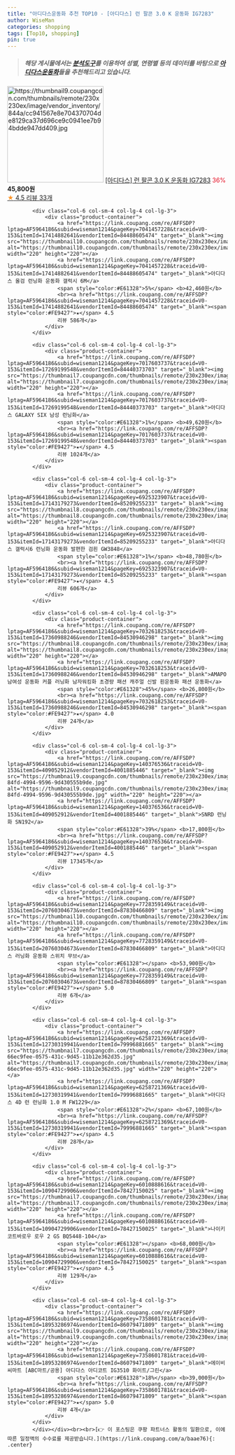 ```yaml
---
title: "아디다스운동화 추천 TOP10 - [아디다스] 런 팔콘 3.0 K 운동화 IG7283"
author: WiseMan
categories: shopping
tags: [Top10, shopping]
pin: true
---
```


> ##### 해당 게시물에서는 [**분석도구**](https://itemscout.io/)를 이용하여 **성별**, **연령별** 등의 데이터를 바탕으로 [**아디다스운동화**](https://link.coupang.com/a/baae76)들을 추천해드리고 있습니다.
<div class="container"><div class="row">
            <div class="col-6 col-sm-4 col-lg-4 col-lg-3">
                <div class="product-container">
                    <a href="https://link.coupang.com/re/AFFSDP?lptag=AF5964186&subid=wiseman1214&pageKey=7372647541&traceid=V0-153&itemId=19022076355&vendorItemId=86604925844" target="_blank"><img src="https://thumbnail9.coupangcdn.com/thumbnails/remote/230x230ex/image/vendor_inventory/844a/cc941567e8e704370704de8129ca37d696ce9c0941ee7b94bdde947dd409.jpg" alt="https://thumbnail9.coupangcdn.com/thumbnails/remote/230x230ex/image/vendor_inventory/844a/cc941567e8e704370704de8129ca37d696ce9c0941ee7b94bdde947dd409.jpg" width="220" height="220"></a>
                    <a href="https://link.coupang.com/re/AFFSDP?lptag=AF5964186&subid=wiseman1214&pageKey=7372647541&traceid=V0-153&itemId=19022076355&vendorItemId=86604925844" target="_blank">[아디다스] 런 팔콘 3.0 K 운동화 IG7283</a>
                    <span style="color:#E61328">36%</span> <b>45,800원</b>
                    <br><a href="https://link.coupang.com/re/AFFSDP?lptag=AF5964186&subid=wiseman1214&pageKey=7372647541&traceid=V0-153&itemId=19022076355&vendorItemId=86604925844" target="_blank"><span style="color:#FE9427">★</span> 4.5
                    리뷰 33개</a>
                </div>
            </div>
            
            <div class="col-6 col-sm-4 col-lg-4 col-lg-3">
                <div class="product-container">
                    <a href="https://link.coupang.com/re/AFFSDP?lptag=AF5964186&subid=wiseman1214&pageKey=7041457228&traceid=V0-153&itemId=17414882641&vendorItemId=84488605474" target="_blank"><img src="https://thumbnail10.coupangcdn.com/thumbnails/remote/230x230ex/image/vendor_inventory/e08b/f1141a8c32c78ce3de499b8614b48f345483ff309c9ab7d5c586681b88df.jpg" alt="https://thumbnail10.coupangcdn.com/thumbnails/remote/230x230ex/image/vendor_inventory/e08b/f1141a8c32c78ce3de499b8614b48f345483ff309c9ab7d5c586681b88df.jpg" width="220" height="220"></a>
                    <a href="https://link.coupang.com/re/AFFSDP?lptag=AF5964186&subid=wiseman1214&pageKey=7041457228&traceid=V0-153&itemId=17414882641&vendorItemId=84488605474" target="_blank">아디다스 올검 런닝화 운동화 갤럭시 6M</a>
                    <span style="color:#E61328">5%</span> <b>42,460원</b>
                    <br><a href="https://link.coupang.com/re/AFFSDP?lptag=AF5964186&subid=wiseman1214&pageKey=7041457228&traceid=V0-153&itemId=17414882641&vendorItemId=84488605474" target="_blank"><span style="color:#FE9427">★</span> 4.5
                    리뷰 586개</a>
                </div>
            </div>
            
            <div class="col-6 col-sm-4 col-lg-4 col-lg-3">
                <div class="product-container">
                    <a href="https://link.coupang.com/re/AFFSDP?lptag=AF5964186&subid=wiseman1214&pageKey=7017603737&traceid=V0-153&itemId=17269199548&vendorItemId=84440373703" target="_blank"><img src="https://thumbnail7.coupangcdn.com/thumbnails/remote/230x230ex/image/vendor_inventory/d13a/aea721fd0eba434b78f93b4617e1d21a27a20b5209554c4dc6c81b487fcd.jpg" alt="https://thumbnail7.coupangcdn.com/thumbnails/remote/230x230ex/image/vendor_inventory/d13a/aea721fd0eba434b78f93b4617e1d21a27a20b5209554c4dc6c81b487fcd.jpg" width="220" height="220"></a>
                    <a href="https://link.coupang.com/re/AFFSDP?lptag=AF5964186&subid=wiseman1214&pageKey=7017603737&traceid=V0-153&itemId=17269199548&vendorItemId=84440373703" target="_blank">아디다스 GALAXY SIX 남성 런닝화</a>
                    <span style="color:#E61328">1%</span> <b>49,620원</b>
                    <br><a href="https://link.coupang.com/re/AFFSDP?lptag=AF5964186&subid=wiseman1214&pageKey=7017603737&traceid=V0-153&itemId=17269199548&vendorItemId=84440373703" target="_blank"><span style="color:#FE9427">★</span> 4.5
                    리뷰 1024개</a>
                </div>
            </div>
            
            <div class="col-6 col-sm-4 col-lg-4 col-lg-3">
                <div class="product-container">
                    <a href="https://link.coupang.com/re/AFFSDP?lptag=AF5964186&subid=wiseman1214&pageKey=6925323907&traceid=V0-153&itemId=17143179273&vendorItemId=85209255233" target="_blank"><img src="https://thumbnail8.coupangcdn.com/thumbnails/remote/230x230ex/image/vendor_inventory/6e71/7211344bd87051d161264c9877c4c4956bdfdf96b1cd13ddce32cb307477.png" alt="https://thumbnail8.coupangcdn.com/thumbnails/remote/230x230ex/image/vendor_inventory/6e71/7211344bd87051d161264c9877c4c4956bdfdf96b1cd13ddce32cb307477.png" width="220" height="220"></a>
                    <a href="https://link.coupang.com/re/AFFSDP?lptag=AF5964186&subid=wiseman1214&pageKey=6925323907&traceid=V0-153&itemId=17143179273&vendorItemId=85209255233" target="_blank">아디다스 갤럭시6 런닝화 운동화 발편한 검흰 GW3848</a>
                    <span style="color:#E61328">1%</span> <b>48,780원</b>
                    <br><a href="https://link.coupang.com/re/AFFSDP?lptag=AF5964186&subid=wiseman1214&pageKey=6925323907&traceid=V0-153&itemId=17143179273&vendorItemId=85209255233" target="_blank"><span style="color:#FE9427">★</span> 4.5
                    리뷰 606개</a>
                </div>
            </div>
            
            <div class="col-6 col-sm-4 col-lg-4 col-lg-3">
                <div class="product-container">
                    <a href="https://link.coupang.com/re/AFFSDP?lptag=AF5964186&subid=wiseman1214&pageKey=7032618253&traceid=V0-153&itemId=17360988246&vendorItemId=84530946298" target="_blank"><img src="https://thumbnail8.coupangcdn.com/thumbnails/remote/230x230ex/image/vendor_inventory/9cb1/54b6d21d7730e3bbba1bbacbb3344a05dfd3c3fb4684c2e6ec855e4721d5.jpg" alt="https://thumbnail8.coupangcdn.com/thumbnails/remote/230x230ex/image/vendor_inventory/9cb1/54b6d21d7730e3bbba1bbacbb3344a05dfd3c3fb4684c2e6ec855e4721d5.jpg" width="220" height="220"></a>
                    <a href="https://link.coupang.com/re/AFFSDP?lptag=AF5964186&subid=wiseman1214&pageKey=7032618253&traceid=V0-153&itemId=17360988246&vendorItemId=84530946298" target="_blank">AMAPO남여성 운동화 커플 러닝화 남자워킹화 초경량 패션 캐주얼 신발 흰운동화 패션 운동화</a>
                    <span style="color:#E61328">45%</span> <b>26,800원</b>
                    <br><a href="https://link.coupang.com/re/AFFSDP?lptag=AF5964186&subid=wiseman1214&pageKey=7032618253&traceid=V0-153&itemId=17360988246&vendorItemId=84530946298" target="_blank"><span style="color:#FE9427">★</span> 4.0
                    리뷰 24개</a>
                </div>
            </div>
            
            <div class="col-6 col-sm-4 col-lg-4 col-lg-3">
                <div class="product-container">
                    <a href="https://link.coupang.com/re/AFFSDP?lptag=AF5964186&subid=wiseman1214&pageKey=140376536&traceid=V0-153&itemId=409052912&vendorItemId=4001885446" target="_blank"><img src="https://thumbnail9.coupangcdn.com/thumbnails/remote/230x230ex/image/retail/images/2018/09/27/17/8/40daef83-84fd-4994-9596-9d430555b9de.jpg" alt="https://thumbnail9.coupangcdn.com/thumbnails/remote/230x230ex/image/retail/images/2018/09/27/17/8/40daef83-84fd-4994-9596-9d430555b9de.jpg" width="220" height="220"></a>
                    <a href="https://link.coupang.com/re/AFFSDP?lptag=AF5964186&subid=wiseman1214&pageKey=140376536&traceid=V0-153&itemId=409052912&vendorItemId=4001885446" target="_blank">SNRD 런닝화 SN192</a>
                    <span style="color:#E61328">39%</span> <b>17,800원</b>
                    <br><a href="https://link.coupang.com/re/AFFSDP?lptag=AF5964186&subid=wiseman1214&pageKey=140376536&traceid=V0-153&itemId=409052912&vendorItemId=4001885446" target="_blank"><span style="color:#FE9427">★</span> 4.5
                    리뷰 17345개</a>
                </div>
            </div>
            
            <div class="col-6 col-sm-4 col-lg-4 col-lg-3">
                <div class="product-container">
                    <a href="https://link.coupang.com/re/AFFSDP?lptag=AF5964186&subid=wiseman1214&pageKey=7728359149&traceid=V0-153&itemId=20760304673&vendorItemId=87830466809" target="_blank"><img src="https://thumbnail10.coupangcdn.com/thumbnails/remote/230x230ex/image/vendor_inventory/c0e5/5582f6d5df363e3f4d02e72a9b1ca6a980582b737bec0b2752caef10401d.jpg" alt="https://thumbnail10.coupangcdn.com/thumbnails/remote/230x230ex/image/vendor_inventory/c0e5/5582f6d5df363e3f4d02e72a9b1ca6a980582b737bec0b2752caef10401d.jpg" width="220" height="220"></a>
                    <a href="https://link.coupang.com/re/AFFSDP?lptag=AF5964186&subid=wiseman1214&pageKey=7728359149&traceid=V0-153&itemId=20760304673&vendorItemId=87830466809" target="_blank">아디다스 러닝화 운동화 스위치 무브</a>
                    <span style="color:#E61328"></span> <b>53,900원</b>
                    <br><a href="https://link.coupang.com/re/AFFSDP?lptag=AF5964186&subid=wiseman1214&pageKey=7728359149&traceid=V0-153&itemId=20760304673&vendorItemId=87830466809" target="_blank"><span style="color:#FE9427">★</span> 5.0
                    리뷰 6개</a>
                </div>
            </div>
            
            <div class="col-6 col-sm-4 col-lg-4 col-lg-3">
                <div class="product-container">
                    <a href="https://link.coupang.com/re/AFFSDP?lptag=AF5964186&subid=wiseman1214&pageKey=6258721369&traceid=V0-153&itemId=12730319941&vendorItemId=79996881665" target="_blank"><img src="https://thumbnail7.coupangcdn.com/thumbnails/remote/230x230ex/image/retail/images/728871358072995-66ec9fee-0575-431c-9d45-11b12e362d35.jpg" alt="https://thumbnail7.coupangcdn.com/thumbnails/remote/230x230ex/image/retail/images/728871358072995-66ec9fee-0575-431c-9d45-11b12e362d35.jpg" width="220" height="220"></a>
                    <a href="https://link.coupang.com/re/AFFSDP?lptag=AF5964186&subid=wiseman1214&pageKey=6258721369&traceid=V0-153&itemId=12730319941&vendorItemId=79996881665" target="_blank">아디다스 4D 런 런닝화 1.0 M FW1229</a>
                    <span style="color:#E61328">2%</span> <b>67,100원</b>
                    <br><a href="https://link.coupang.com/re/AFFSDP?lptag=AF5964186&subid=wiseman1214&pageKey=6258721369&traceid=V0-153&itemId=12730319941&vendorItemId=79996881665" target="_blank"><span style="color:#FE9427">★</span> 4.5
                    리뷰 28개</a>
                </div>
            </div>
            
            <div class="col-6 col-sm-4 col-lg-4 col-lg-3">
                <div class="product-container">
                    <a href="https://link.coupang.com/re/AFFSDP?lptag=AF5964186&subid=wiseman1214&pageKey=6010888616&traceid=V0-153&itemId=10904729906&vendorItemId=78427150025" target="_blank"><img src="https://thumbnail7.coupangcdn.com/thumbnails/remote/230x230ex/image/vendor_inventory/58ad/6c940c2cf830c8bb0e53eb27d3f3ca38c12cf2ba62128e2594831aa5fd4b.jpg" alt="https://thumbnail7.coupangcdn.com/thumbnails/remote/230x230ex/image/vendor_inventory/58ad/6c940c2cf830c8bb0e53eb27d3f3ca38c12cf2ba62128e2594831aa5fd4b.jpg" width="220" height="220"></a>
                    <a href="https://link.coupang.com/re/AFFSDP?lptag=AF5964186&subid=wiseman1214&pageKey=6010888616&traceid=V0-153&itemId=10904729906&vendorItemId=78427150025" target="_blank">나이키 코트바로우 로우 2 GS BQ5448-104</a>
                    <span style="color:#E61328"></span> <b>68,000원</b>
                    <br><a href="https://link.coupang.com/re/AFFSDP?lptag=AF5964186&subid=wiseman1214&pageKey=6010888616&traceid=V0-153&itemId=10904729906&vendorItemId=78427150025" target="_blank"><span style="color:#FE9427">★</span> 4.5
                    리뷰 129개</a>
                </div>
            </div>
            
            <div class="col-6 col-sm-4 col-lg-4 col-lg-3">
                <div class="product-container">
                    <a href="https://link.coupang.com/re/AFFSDP?lptag=AF5964186&subid=wiseman1214&pageKey=7358601781&traceid=V0-153&itemId=18953286974&vendorItemId=86079471809" target="_blank"><img src="https://thumbnail9.coupangcdn.com/thumbnails/remote/230x230ex/image/vendor_inventory/329d/5286aca1395e472e550a9bff2c9329117c6dd4d012cccc31de9e9554f911.jpg" alt="https://thumbnail9.coupangcdn.com/thumbnails/remote/230x230ex/image/vendor_inventory/329d/5286aca1395e472e550a9bff2c9329117c6dd4d012cccc31de9e9554f911.jpg" width="220" height="220"></a>
                    <a href="https://link.coupang.com/re/AFFSDP?lptag=AF5964186&subid=wiseman1214&pageKey=7358601781&traceid=V0-153&itemId=18953286974&vendorItemId=86079471809" target="_blank">에이비씨마트 [ABC마트/공용] 아디다스 아디코트 IG3510 화이트/그린</a>
                    <span style="color:#E61328">18%</span> <b>39,000원</b>
                    <br><a href="https://link.coupang.com/re/AFFSDP?lptag=AF5964186&subid=wiseman1214&pageKey=7358601781&traceid=V0-153&itemId=18953286974&vendorItemId=86079471809" target="_blank"><span style="color:#FE9427">★</span> 5.0
                    리뷰 4개</a>
                </div>
            </div>
            </div></div><br><br>[👉 이 포스팅은 쿠팡 파트너스 활동의 일환으로, 이에 따른 일정액의 수수료를 제공받습니다.](https://link.coupang.com/a/baae76){: .center}